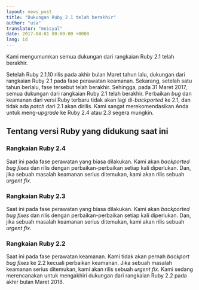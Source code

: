 ```yaml
---
layout: news_post
title: "Dukungan Ruby 2.1 telah berakhir"
author: "usa"
translator: "meisyal"
date: 2017-04-01 00:00:00 +0000
lang: id
---
```


Kami mengumumkan semua dukungan dari rangkaian Ruby 2.1 telah berakhir.

Setelah Ruby 2.1.10 rilis pada akhir bulan Maret tahun lalu,
dukungan dari rangkaian Ruby 2.1 pada fase perawatan keamanan.
Sekarang, setelah satu tahun berlalu, fase tersebut telah berakhir.
Sehingga, pada 31 Maret 2017, semua dukungan dari rangkaian Ruby 2.1 telah
berakhir.
Perbaikan *bug* dan keamanan dari versi Ruby terbaru tidak akan lagi
di-*backported* ke 2.1, dan tidak ada *patch* dari 2.1 akan dirilis.
Kami sangat merekomendasikan Anda untuk meng-*upgrade* ke Ruby 2.4 atau 2.3
segera mungkin.


## Tentang versi Ruby yang didukung saat ini

### Rangkaian Ruby 2.4

Saat ini pada fase perawatan yang biasa dilakukan.
Kami akan *backported bug fixes* dan rilis dengan perbaikan-perbaikan setiap
kali diperlukan.
Dan, jika sebuah masalah keamanan serius ditemukan, kami akan rilis sebuah
*urgent fix*.

### Rangkaian Ruby 2.3

Saat ini pada fase perawatan yang biasa dilakukan.
Kami akan *backported bug fixes* dan rilis dengan perbaikan-perbaikan setiap
kali diperlukan.
Dan, jika sebuah masalah keamanan serius ditemukan, kami akan rilis sebuah
*urgent fix*.

### Rangkaian Ruby 2.2

Saat ini pada fase perawatan keamanan.
Kami tidak akan pernah *backport bug fixes* ke 2.2 kecuali perbaikan keamanan.
Jika sebuah masalah keamanan serius ditemukan, kami akan rilis sebuah *urgent
fix*.
Kami sedang merencanakan untuk mengakhiri dukungan dari rangkaian Ruby 2.2 pada
akhir bulan Maret 2018.
